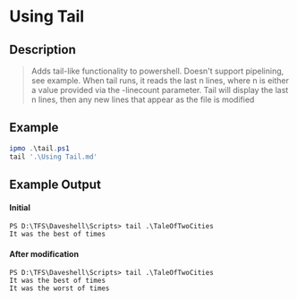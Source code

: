 # Using Tail
## Description
> Adds tail-like functionality to powershell. Doesn't support pipelining, see example.
> When tail runs, it reads the last n lines, where n is either a value provided via the -linecount parameter.
> Tail will display the last n lines, then any new lines that appear as the file is modified

## Example
``` powershell
ipmo .\tail.ps1
tail '.\Using Tail.md'
```

## Example Output
#### Initial
```
PS D:\TFS\Daveshell\Scripts> tail .\TaleOfTwoCities
It was the best of times
```

#### After modification
```
PS D:\TFS\Daveshell\Scripts> tail .\TaleOfTwoCities
It was the best of times
It was the worst of times
```
